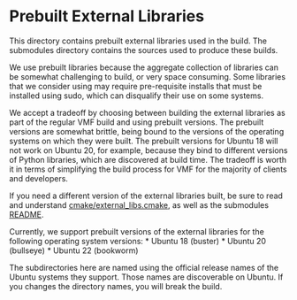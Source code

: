 # Prebuilt External Libraries

This directory contains prebuilt external libraries used in the build.
The submodules directory contains the sources used to produce these builds.

We use prebuilt libraries because the aggregate collection of
libraries can be somewhat challenging to build, or very space
consuming.  Some libraries that we consider using may require
pre-requisite installs that must be installed using sudo, which can
disqualify their use on some systems.

We accept a tradeoff by choosing between building the external
libraries as part of the regular VMF build and using prebuilt
versions.  The prebuilt versions are somewhat brittle, being bound to
the versions of the operating systems on which they were built.  The
prebuilt versions for Ubuntu 18 will not work on Ubuntu 20, for
example, because they bind to different versions of Python libraries,
which are discovered at build time.  The tradeoff is worth it in terms
of simplifying the build process for VMF for the majority of clients
and developers.

If you need a different version of the external libraries built, be
sure to read and understand
[cmake/external_libs.cmake](../cmake/external_libs.cmake), as well as
the submodules [README](../submodules/README.md).

Currently, we support prebuilt versions of the external libraries for
the following operating system versions:
	* Ubuntu 18 (buster)
	* Ubuntu 20 (bullseye)
	* Ubuntu 22 (bookworm)

The subdirectories here are named using the official release names of
the Ubuntu systems they support.  Those names are discoverable on
Ubuntu.  If you changes the directory names, you will break the build.
